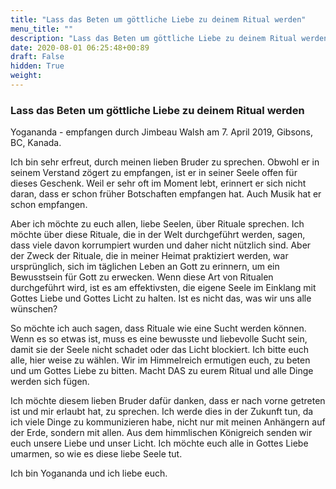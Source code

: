 ```yaml
---
title: "Lass das Beten um göttliche Liebe zu deinem Ritual werden"
menu_title: ""
description: "Lass das Beten um göttliche Liebe zu deinem Ritual werden"
date: 2020-08-01 06:25:48+00:89
draft: False
hidden: True
weight:
---
```

### Lass das Beten um göttliche Liebe zu deinem Ritual werden

Yogananda - empfangen durch Jimbeau Walsh am 7. April 2019, Gibsons, BC, Kanada.

Ich bin sehr erfreut, durch meinen lieben Bruder zu sprechen. Obwohl er in seinem Verstand zögert zu empfangen, ist er in seiner Seele offen für dieses Geschenk. Weil er sehr oft im Moment lebt, erinnert er sich nicht daran, dass er schon früher Botschaften empfangen hat. Auch Musik hat er schon empfangen.

Aber ich möchte zu euch allen, liebe Seelen, über Rituale sprechen. Ich möchte über diese Rituale, die in der Welt durchgeführt werden, sagen, dass viele davon korrumpiert wurden und daher nicht nützlich sind. Aber der Zweck der Rituale, die in meiner Heimat praktiziert werden, war ursprünglich, sich im täglichen Leben an Gott zu erinnern, um ein Bewusstsein für Gott zu erwecken. Wenn diese Art von Ritualen durchgeführt wird, ist es am effektivsten, die eigene Seele im Einklang mit Gottes Liebe und Gottes Licht zu halten. Ist es nicht das, was wir uns alle wünschen?

So möchte ich auch sagen, dass Rituale wie eine Sucht werden können. Wenn es so etwas ist, muss es eine bewusste und liebevolle Sucht sein, damit sie der Seele nicht schadet oder das Licht blockiert. Ich bitte euch alle, hier weise zu wählen. Wir im Himmelreich ermutigen euch, zu beten und um Gottes Liebe zu bitten. Macht DAS zu eurem Ritual und alle Dinge werden sich fügen.

Ich möchte diesem lieben Bruder dafür danken, dass er nach vorne getreten ist und mir erlaubt hat, zu sprechen. Ich werde dies in der Zukunft tun, da ich viele Dinge zu kommunizieren habe, nicht nur mit meinen Anhängern auf der Erde, sondern mit allen. Aus dem himmlischen Königreich senden wir euch unsere Liebe und unser Licht. Ich möchte euch alle in Gottes Liebe umarmen, so wie es diese liebe Seele tut.

Ich bin Yogananda und ich liebe euch.
